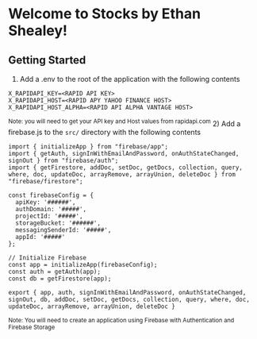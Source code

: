 # Welcome to Stocks by Ethan Shealey!

## Getting Started
1) Add a .env to the root of the application with the following contents

```
X_RAPIDAPI_KEY=<RAPID API KEY>
X_RAPIDAPI_HOST=<RAPID APY YAHOO FINANCE HOST>
X_RAPIDAPI_HOST_ALPHA=<RAPID API ALPHA VANTAGE HOST>
```
<sup>Note: you will need to get your API key and Host values from rapidapi.com</sup>
2) Add a firebase.js to the `src/` directory with the following contents

```
import { initializeApp } from "firebase/app";
import { getAuth, signInWithEmailAndPassword, onAuthStateChanged, signOut } from "firebase/auth";
import { getFirestore, addDoc, setDoc, getDocs, collection, query, where, doc, updateDoc, arrayRemove, arrayUnion, deleteDoc } from "firebase/firestore";

const firebaseConfig = {
  apiKey: '######',
  authDomain: '#####',
  projectId: '#####',
  storageBucket: '######',
  messagingSenderId: '#####',
  appId: '#####'
};

// Initialize Firebase
const app = initializeApp(firebaseConfig);
const auth = getAuth(app);
const db = getFirestore(app);

export { app, auth, signInWithEmailAndPassword, onAuthStateChanged, signOut, db, addDoc, setDoc, getDocs, collection, query, where, doc, updateDoc, arrayRemove, arrayUnion, deleteDoc }
```
<sup>Note: You will need to create an application using Firebase with Authentication and Firebase Storage</sup>